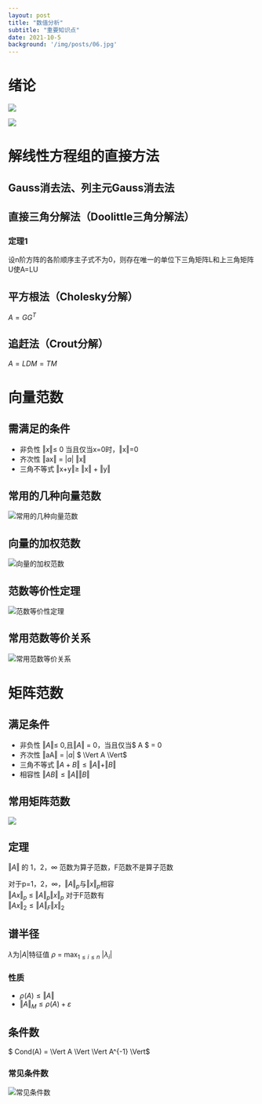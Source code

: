 ```yaml
---
layout: post
title: "数值分析"
subtitle: "重要知识点"
date: 2021-10-5
background: '/img/posts/06.jpg'
---
```

# 绪论
![](/img/posts/note_1.PNG)

![](/img/posts/note_2.PNG)

# 解线性方程组的直接方法
## Gauss消去法、列主元Gauss消去法
## 直接三角分解法（Doolittle三角分解法）
### 定理1
设n阶方阵的各阶顺序主子式不为0，则存在唯一的单位下三角矩阵L和上三角矩阵U使A=LU
## 平方根法（Cholesky分解）
$A = GG^{T}$
## 追赶法（Crout分解）
$A = LDM = TM$
# 向量范数  
## 需满足的条件
- 非负性
$\Vert x \Vert \leq$  0 当且仅当x=0时，$\Vert$x$\Vert$=0
-  齐次性
$\Vert$ax$\Vert$ = $|a|$ $\Vert$x$\Vert$
- 三角不等式
$\Vert$x+y$\Vert \ge$ $\Vert$x$\Vert$ + $\Vert$y$\Vert$
## 常用的几种向量范数
![常用的几种向量范数](/img/posts/note_3.png)

## 向量的加权范数  

![向量的加权范数](/img/posts/note_4.png)

## 范数等价性定理

![范数等价性定理](/img/posts/note_5.png)

## 常用范数等价关系
![常用范数等价关系](/img/posts/note_6.png)

# 矩阵范数
## 满足条件
- 非负性 $\Vert A \Vert \leq$  0,且$\Vert A \Vert$ = 0，当且仅当$ A $ = 0
- 齐次性 $\Vert$aA$\Vert$ = $|a|$ $ \Vert A \Vert$
- 三角不等式 $\Vert A+B \Vert \leq \Vert A \Vert + \Vert B \Vert$
- 相容性 $\Vert AB \Vert \leq \Vert A \Vert \Vert B \Vert$
## 常用矩阵范数  
![](/img/posts/note_7.png)

## 定理  
$\Vert A \Vert$ 的 1，2，$\infty$ 范数为算子范数，F范数不是算子范数

对于p=1，2，$\infty$，$\Vert A \Vert_{p}$与$\Vert x \Vert_{p}$相容  
$\Vert Ax \Vert_{p}$ $\leq$ $\Vert A \Vert_{p} \Vert x \Vert_{p}$
对于F范数有  
$\Vert Ax \Vert_{2} \leq \Vert A \Vert_{F} \Vert x \Vert_{2}$

## 谱半径  
$\lambda$为$|A|$特征值 
$\rho$ = $\max_{1 \leq i \leq n}$ $|\lambda_{i}|$

### 性质
- $\rho (A) \leq \Vert A \Vert$
- $\Vert A \Vert_{M} \leq \rho(A) + \varepsilon$

## 条件数
$ Cond(A) = \Vert A \Vert \Vert A^{-1} \Vert$
### 常见条件数
![常见条件数](/img/posts/note_8.png)

